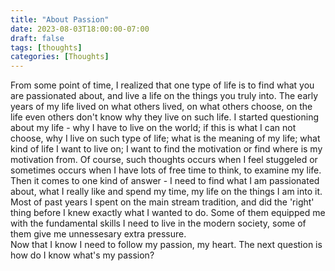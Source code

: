 ```yaml
---
title: "About Passion"
date: 2023-08-03T18:00:00-07:00
draft: false
tags: [thoughts]
categories: [Thoughts]
---
```

From some point of time, I realized that one type of life is to find what you are passionated about, and live a life on the things you truly into. The early years of my life lived on what others lived, on what others choose, on the life even others don't know why they live on such life. I started questioning about my life - why I have to live on the world; if this is what I can not choose, why I live on such type of life; what is the meaning of my life; what kind of life I want to live on; I want to find the motivation or find where is my motivation from. Of course, such thoughts occurs when I feel stuggeled or sometimes occurs when I have lots of free time to think, to examine my life. 
Then it comes to one kind of answer - I need to find what I am passionated about, what I really like and spend my time, my life on the things I am into it. Most of past years I spent on the main stream tradition, and did the 'right' thing before I knew exactly what I wanted to do. Some of them equipped me with the fundamental skills I need to live in the modern society, some of them give me unnessesary extra pressure.  
Now that I know I need to follow my passion, my heart. The next question is how do I know what's my passion?
